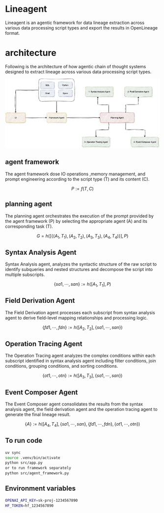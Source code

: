 # Lineagent
Lineagent is an agentic framework for data lineage extraction across various data processing script types and export the results in OpenLineage format.


# architecture

Following is the architecture of how agentic chain of thought systems designed to extract lineage across various data processing script types.

![Architecture Diagram](images/architecture.jpg)

## agent framework 
The agent framework dose IO operations ,memory management, and prompt engineering according to the script type (T) and its content (C).

$$
P := f(T, C)
$$

## planning agent

The planning agent orchestrates the execution of the prompt provided by the agent framework (P) by selecting the appropriate agent (A) and its corresponding task (T).

$$
G=h([\{(A_1, T_1), (A_2, T_2), (A_3, T_3), (A_4, T_4)\}],P)
$$

## Syntax Analysis Agent

Syntax Analysis agent, analyzes the syntactic structure of the raw script to identify subqueries and nested structures and decompose the script into multiple subscripts.

$$
\{sa1,⋯,san\}:=h([A_1,T_1],P)
$$

## Field Derivation Agent
The Field Derivation agent processes each subscript from syntax analysis agent to derive field-level mapping relationships and processing logic. 

$$
\{fd1,⋯,fdn\}:=h([A_2,T_2],\{sa1,⋯,san\})
$$

## Operation Tracing Agent
The Operation Tracing agent analyzes the complex conditions within each subscript identified in syntax analysis agent including filter conditions, join conditions, grouping conditions, and sorting conditions.

$$
\{ot1,⋯,otn\}:=h([A_3,T_3],\{sa1,⋯,san\})
$$

## Event Composer Agent
The Event Composer agent consolidates the results from the syntax analysis agent, the field derivation agent and the operation tracing agent to generate the final lineage result.

$$
\{A\}:=h([A_4,T_4],\{sa1,⋯,san\},\{fd1,⋯,fdn\},\{ot1,⋯,otn\})
$$

## To run code

```bash
uv sync
source .venv/bin/activate
python src/app.py
or to run framework separately
python src/agent_framework.py
```

## Environment variables

```bash
OPENAI_API_KEY=sk-proj-1234567890
HF_TOKEN=hf_1234567890
```
